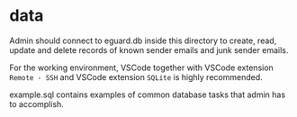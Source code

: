 # data
Admin should connect to eguard.db inside this directory to create, read, update and delete
records of known sender emails and junk sender emails.

For the working environment, VSCode together with VSCode extension `Remote - SSH` and VSCode extension `SQLite` is highly recommended.

example.sql contains examples of common database tasks that admin has to accomplish.